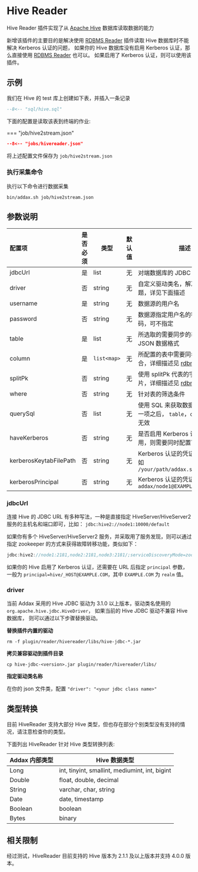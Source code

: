 # Hive Reader

Hive Reader 插件实现了从 [Apache Hive](https://hive.apache.org) 数据库读取数据的能力

新增该插件的主要目的是解决使用 [RDBMS Reader][1] 插件读取 Hive 数据库时不能解决 Kerberos 认证的问题， 如果你的 Hive 数据库没有启用 Kerberos 认证，那么直接使用 [RDBMS Reader][1] 也可以。 如果启用了 Kerberos 认证，则可以使用该插件。

## 示例

我们在 Hive 的 test 库上创建如下表，并插入一条记录

```sql
--8<-- "sql/hive.sql"
```

下面的配置是读取该表到终端的作业:

=== "job/hive2stream.json"

```json
--8<-- "jobs/hivereader.json"
```

将上述配置文件保存为 `job/hive2stream.json`

### 执行采集命令

执行以下命令进行数据采集

```shell
bin/addax.sh job/hive2stream.json
```

## 参数说明

| 配置项                 | 是否必须 | 类型   | 默认值 | 描述                                                                   |
| :--------------------- | :------: | ------ | ------ | ---------------------------------------------------------------------- |
| jdbcUrl                |    是    | list   | 无     | 对端数据库的 JDBC 连接信息                                             |
| driver                 |    否    | string | 无     | 自定义驱动类名，解决兼容性问题，详见下面描述                           |
| username               |    是    | string | 无     | 数据源的用户名                                                         |
| password               |    否    | string | 无     | 数据源指定用户名的密码，若无密码，可不指定                             |
| table                  |    是    | list   | 无     | 所选取的需要同步的表名,使用 JSON 数据格式                              |
| column                 |    是    | `list<map>`   | 无     | 所配置的表中需要同步的列名集合，详细描述见 [rdbmreader][1]             |
| splitPk                |    否    | string | 无     | 使用 splitPk 代表的字段进行数据分片，详细描述见 [rdbmreader][1]        |
| where                  |    否    | string | 无     | 针对表的筛选条件                                                       |
| querySql               |    否    | list   | 无     | 使用 SQL 来获取数据，当配置了这一项之后， `table`，`column` 配置项无效 |
| haveKerberos           |    否    | string | 无     | 是否启用 Kerberos 认证，如果启用，则需要同时配置下面两项               |
| kerberosKeytabFilePath |    否    | string | 无     | Kerberos 认证的凭证文件路径, 比如 `/your/path/addax.service.keytab`    |
| kerberosPrincipal      |    否    | string | 无     | Kerberos 认证的凭证主体, 比如 `addax/node1@EXAMPLE.COM`                |

### jdbcUrl

连接 Hive 的 JDBC URL 有多种写法，一种是直接指定 HiveServer/HiveServer2 服务的主机名和端口即可，比如： `jdbc:hive2://node1:10000/default`

如果你有多个 HiveServer/HiveServer2 服务，并采取用了服务发现，则可以通过指定 zookeeper 的方式来获得故障转移功能，类似如下：

```java
jdbc:hive2://node1:2181,node2:2181,node3:2181/;serviceDiscoveryMode=zooKeeper;zooKeeperNamespace=hiveserver2
```

如果你的 Hive 启用了 Kerberos 认证，还需要在 URL 后指定 `principal` 参数，一般为 `principal=hive/_HOST@EXAMPLE.COM`，其中 `EXAMPLE.COM` 为 `realm` 值。

### driver

当前 Addax 采用的 Hive JDBC 驱动为 3.1.0 以上版本，驱动类名使用的 `org.apache.hive.jdbc.HiveDriver`， 如果当前的 Hive JDBC 驱动不兼容 Hive 数据库， 则可以通过以下步骤替换驱动。

**替换插件内置的驱动**

`rm -f plugin/reader/hivereader/libs/hive-jdbc-*.jar`

**拷贝兼容驱动到插件目录**

`cp hive-jdbc-<version>.jar plugin/reader/hivereader/libs/`

**指定驱动类名称**

在你的 json 文件类，配置 `"driver": "<your jdbc class name>"`

## 类型转换

目前 HiveReader 支持大部分 Hive 类型，但也存在部分个别类型没有支持的情况，请注意检查你的类型。

下面列出 HiveReader 针对 Hive 类型转换列表:

| Addax 内部类型 | Hive 数据类型                                  |
| -------------- | ---------------------------------------------- |
| Long           | int, tinyint, smallint, mediumint, int, bigint |
| Double         | float, double, decimal                         |
| String         | varchar, char, string                          |
| Date           | date, timestamp                                |
| Boolean        | boolean                                        |
| Bytes          | binary                                         |


[1]: ../rdbmsreader

## 相关限制

经过测试，HiveReader 目前支持的 Hive 版本为 2.1.1 及以上版本并支持 4.0.0 版本。